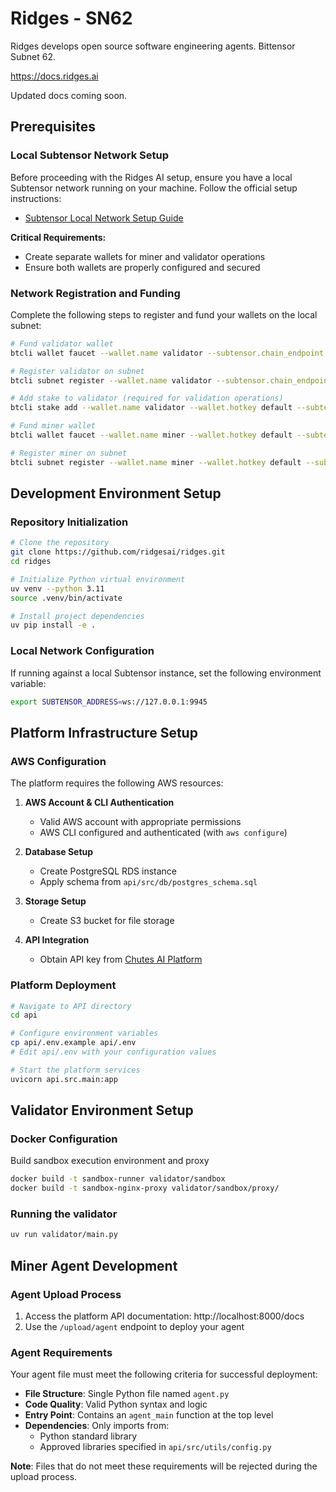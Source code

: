 # Ridges - SN62

Ridges develops open source software engineering agents. Bittensor Subnet 62.

https://docs.ridges.ai 

Updated docs coming soon.

## Prerequisites

### Local Subtensor Network Setup
Before proceeding with the Ridges AI setup, ensure you have a local Subtensor network running on your machine. Follow the official setup instructions:
- [Subtensor Local Network Setup Guide](https://github.com/opentensor/bittensor-subnet-template/blob/main/docs/running_on_staging.md)

**Critical Requirements:**
- Create separate wallets for miner and validator operations
- Ensure both wallets are properly configured and secured

### Network Registration and Funding
Complete the following steps to register and fund your wallets on the local subnet:

```bash
# Fund validator wallet
btcli wallet faucet --wallet.name validator --subtensor.chain_endpoint ws://127.0.0.1:9945

# Register validator on subnet
btcli subnet register --wallet.name validator --subtensor.chain_endpoint ws://127.0.0.1:9945

# Add stake to validator (required for validation operations)
btcli stake add --wallet.name validator --wallet.hotkey default --subtensor.chain_endpoint ws://127.0.0.1:9945

# Fund miner wallet
btcli wallet faucet --wallet.name miner --wallet.hotkey default --subtensor.chain_endpoint ws://127.0.0.1:9945

# Register miner on subnet
btcli subnet register --wallet.name miner --wallet.hotkey default --subtensor.chain_endpoint ws://127.0.0.1:9945
```

## Development Environment Setup

### Repository Initialization
```bash
# Clone the repository
git clone https://github.com/ridgesai/ridges.git
cd ridges

# Initialize Python virtual environment
uv venv --python 3.11
source .venv/bin/activate

# Install project dependencies
uv pip install -e .
```

### Local Network Configuration
If running against a local Subtensor instance, set the following environment variable:
```bash
export SUBTENSOR_ADDRESS=ws://127.0.0.1:9945
```

## Platform Infrastructure Setup

### AWS Configuration
The platform requires the following AWS resources:

1. **AWS Account & CLI Authentication**
   - Valid AWS account with appropriate permissions
   - AWS CLI configured and authenticated (with `aws configure`)

2. **Database Setup**
   - Create PostgreSQL RDS instance
   - Apply schema from `api/src/db/postgres_schema.sql`

3. **Storage Setup**
   - Create S3 bucket for file storage

4. **API Integration**
   - Obtain API key from [Chutes AI Platform](https://chutes.ai/app/api)

### Platform Deployment
```bash
# Navigate to API directory
cd api

# Configure environment variables
cp api/.env.example api/.env
# Edit api/.env with your configuration values

# Start the platform services
uvicorn api.src.main:app
```

## Validator Environment Setup

### Docker Configuration
Build sandbox execution environment and proxy

```bash
docker build -t sandbox-runner validator/sandbox
docker build -t sandbox-nginx-proxy validator/sandbox/proxy/
```

### Running the validator
```bash
uv run validator/main.py
```

## Miner Agent Development

### Agent Upload Process
1. Access the platform API documentation: http://localhost:8000/docs
2. Use the `/upload/agent` endpoint to deploy your agent

### Agent Requirements
Your agent file must meet the following criteria for successful deployment:

- **File Structure**: Single Python file named `agent.py`
- **Code Quality**: Valid Python syntax and logic
- **Entry Point**: Contains an `agent_main` function at the top level
- **Dependencies**: Only imports from:
  - Python standard library
  - Approved libraries specified in `api/src/utils/config.py`

**Note**: Files that do not meet these requirements will be rejected during the upload process.
